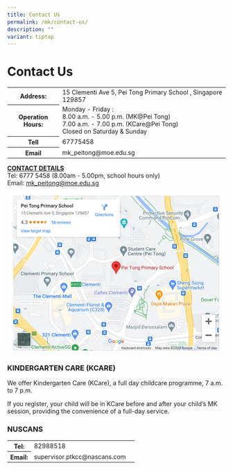 ```yaml
---
title: Contact Us
permalink: /mk/contact-us/
description: ""
variant: tiptap
---
```

# Contact Us

<table>
<tbody><tr>
<th>Address:</th>
<td>15 Clementi Ave 5, Pei Tong Primary School , Singapore 129857</td>
</tr>
<tr>
<th>Operation Hours:</th>
<td>Monday - Friday :<br>
8.00 a.m. - 5.00 p.m. (MK@Pei Tong)<br>
7.00 a.m. - 7.00 p.m. (KCare@Pei Tong)<br>
Closed on Saturday &amp; Sunday
</td>
</tr>
<tr>
<th>Tell</th>
<td>67775458</td>
</tr>
	<tr>
<th>Email</th>
<td>mk_peitong@moe.edu.sg</td>
</tr>
	</tbody></table>



  

<b><u>CONTACT DETAILS</u></b><br>
Tel: 6777 5458 (8.00am - 5.00pm, school hours only)<br>
Email:&nbsp;[mk\_peitong@moe.edu.sg](mailto:mk_peitong@moe.edu.sg)  

  ![](/images/MK@Pei%20Tong/Contact%20us/school%20map.png)




### KINDERGARTEN CARE (KCARE)

We offer Kindergarten Care (KCare), a full day childcare programme, 7 a.m. to 7 p.m.

If you register, your child will be in KCare before and after your child’s MK session, providing the convenience of a full-day service.


### NUSCANS

<table>
<tbody><tr>
<th>Tel:</th>
<td>82988518</td>
</tr>
	<tr><th>Email:</th>
<td>supervisor.ptkcc@nascans.com</td><td>
</td></tr></tbody></table>